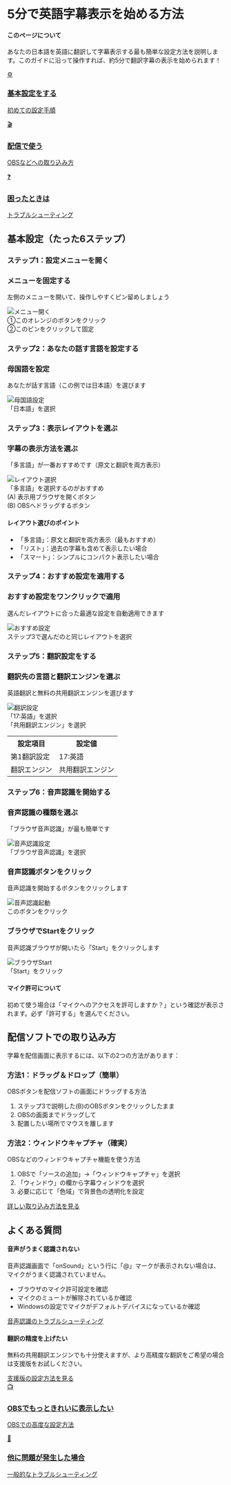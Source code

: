 # 5分で英語字幕表示を始める方法

<div class="tips-box">
  <h4>このページについて</h4>
  <p>あなたの日本語を英語に翻訳して字幕表示する最も簡単な設定方法を説明します。このガイドに沿って操作すれば、約5分で翻訳字幕の表示を始められます！</p>
</div>

<div class="purpose-grid">
  <a href="#_1" class="purpose-card">
    <div class="purpose-icon">⚙️</div>
    <h3>基本設定をする</h3>
    <p>初めての設定手順</p>
  </a>
  <a href="#_2" class="purpose-card">
    <div class="purpose-icon">🎬</div>
    <h3>配信で使う</h3>
    <p>OBSなどへの取り込み方</p>
  </a>
  <a href="#_3" class="purpose-card">
    <div class="purpose-icon">❓</div>
    <h3>困ったときは</h3>
    <p>トラブルシューティング</p>
  </a>
</div>

## 基本設定（たった6ステップ）

### ステップ1：設定メニューを開く

<div class="step-guide">
  <div class="step-item">
    <h3>メニューを固定する</h3>
    <p>左側のメニューを開いて、操作しやすくピン留めしましょう</p>
    <div class="annotated-image">
      <img src="../images/cs_en_p8.png" alt="メニュー開く">
      <div class="annotation" style="top: 30%; left: 20%;">
        ①このオレンジのボタンをクリック
      </div>
      <div class="annotation" style="top: 30%; left: 70%;">
        ②このピンをクリックして固定
      </div>
    </div>
  </div>
</div>

### ステップ2：あなたの話す言語を設定する

<div class="step-guide">
  <div class="step-item">
    <h3>母国語を設定</h3>
    <p>あなたが話す言語（この例では日本語）を選びます</p>
    <div class="annotated-image">
      <img src="../images/cs_en_p1.png" alt="母国語設定">
      <div class="annotation" style="top: 40%; left: 60%;">
        「日本語」を選択
      </div>
    </div>
  </div>
</div>

### ステップ3：表示レイアウトを選ぶ

<div class="step-guide">
  <div class="step-item">
    <h3>字幕の表示方法を選ぶ</h3>
    <p>「多言語」が一番おすすめです（原文と翻訳を両方表示）</p>
    <div class="annotated-image">
      <img src="../images/cs_en_p2.png" alt="レイアウト選択">
      <div class="annotation" style="top: 30%; left: 60%;">
        「多言語」を選択するのがおすすめ
      </div>
      <div class="annotation" style="top: 60%; left: 20%;">
        (A) 表示用ブラウザを開くボタン
      </div>
      <div class="annotation" style="top: 60%; left: 80%;">
        (B) OBSへドラッグするボタン
      </div>
    </div>
    <div class="tips-box">
      <h4>レイアウト選びのポイント</h4>
      <ul>
        <li>「多言語」：原文と翻訳を両方表示（最もおすすめ）</li>
        <li>「リスト」：過去の字幕も含めて表示したい場合</li>
        <li>「スマート」：シンプルにコンパクト表示したい場合</li>
      </ul>
    </div>
  </div>
</div>

### ステップ4：おすすめ設定を適用する

<div class="step-guide">
  <div class="step-item">
    <h3>おすすめ設定をワンクリックで適用</h3>
    <p>選んだレイアウトに合った最適な設定を自動適用できます</p>
    <div class="annotated-image">
      <img src="../images/cs_en_p7.png" alt="おすすめ設定">
      <div class="annotation" style="top: 40%; left: 60%;">
        ステップ3で選んだのと同じレイアウトを選択
      </div>
    </div>
  </div>
</div>

### ステップ5：翻訳設定をする

<div class="step-guide">
  <div class="step-item">
    <h3>翻訳先の言語と翻訳エンジンを選ぶ</h3>
    <p>英語翻訳と無料の共用翻訳エンジンを選びます</p>
    <div class="annotated-image">
      <img src="../images/cs_en_p3.png" alt="翻訳設定">
      <div class="annotation" style="top: 45%; left: 20%;">
        「17:英語」を選択
      </div>
      <div class="annotation" style="top: 45%; left: 60%;">
        「共用翻訳エンジン」を選択
      </div>
    </div>
    <table>
      <tr>
        <th>設定項目</th>
        <th>設定値</th>
      </tr>
      <tr>
        <td>第1翻訳設定</td>
        <td>17:英語</td>
      </tr>
      <tr>
        <td>翻訳エンジン</td>
        <td>共用翻訳エンジン</td>
      </tr>
    </table>
  </div>
</div>

### ステップ6：音声認識を開始する

<div class="step-guide">
  <div class="step-item">
    <h3>音声認識の種類を選ぶ</h3>
    <p>「ブラウザ音声認識」が最も簡単です</p>
    <div class="annotated-image">
      <img src="../images/cs_en_p4.png" alt="音声認識設定">
      <div class="annotation" style="top: 40%; left: 70%;">
        「ブラウザ音声認識」を選択
      </div>
    </div>
  </div>
  
  <div class="step-item">
    <h3>音声認識ボタンをクリック</h3>
    <p>音声認識を開始するボタンをクリックします</p>
    <div class="annotated-image">
      <img src="../images/cs_en_p5.png" alt="音声認識起動">
      <div class="annotation" style="top: 30%; left: 60%;">
        このボタンをクリック
      </div>
    </div>
  </div>
  
  <div class="step-item">
    <h3>ブラウザでStartをクリック</h3>
    <p>音声認識ブラウザが開いたら「Start」をクリックします</p>
    <div class="annotated-image">
      <img src="../images/cs_en_p6.png" alt="ブラウザStart">
      <div class="annotation" style="top: 40%; left: 60%;">
        「Start」をクリック
      </div>
    </div>
    <div class="tips-box">
      <h4>マイク許可について</h4>
      <p>初めて使う場合は「マイクへのアクセスを許可しますか？」という確認が表示されます。必ず「許可する」を選んでください。</p>
    </div>
  </div>
</div>

## 配信ソフトでの取り込み方

字幕を配信画面に表示するには、以下の2つの方法があります：

<div class="step-guide">
  <div class="step-item">
    <h3>方法1：ドラッグ＆ドロップ（簡単）</h3>
    <p>OBSボタンを配信ソフトの画面にドラッグする方法</p>
    <ol>
      <li>ステップ3で説明した(B)のOBSボタンをクリックしたまま</li>
      <li>OBSの画面までドラッグして</li>
      <li>配置したい場所でマウスを離します</li>
    </ol>
  </div>
  
  <div class="step-item">
    <h3>方法2：ウィンドウキャプチャ（確実）</h3>
    <p>OBSなどのウィンドウキャプチャ機能を使う方法</p>
    <ol>
      <li>OBSで「ソースの追加」→「ウィンドウキャプチャ」を選択</li>
      <li>「ウィンドウ」の欄から字幕ウィンドウを選択</li>
      <li>必要に応じて「色域」で背景色の透明化を設定</li>
    </ol>
    <a href="../cs/cs_import_obs/" class="md-button">詳しい取り込み方法を見る</a>
  </div>
</div>

## よくある質問

<div class="tips-box">
  <h4>音声がうまく認識されない</h4>
  <p>音声認識画面で「onSound」という行に「@」マークが表示されない場合は、マイクがうまく認識されていません。</p>
  <ul>
    <li>ブラウザのマイク許可設定を確認</li>
    <li>マイクのミュートが解除されているか確認</li>
    <li>Windowsの設定でマイクがデフォルトデバイスになっているか確認</li>
  </ul>
  <a href="../startup/startup_asr/" class="md-button">音声認識のトラブルシューティング</a>
</div>

<div class="tips-box">
  <h4>翻訳の精度を上げたい</h4>
  <p>無料の共用翻訳エンジンでも十分使えますが、より高精度な翻訳をご希望の場合は支援版をお試しください。</p>
  <a href="../cs/cs_en_sp/" class="md-button">支援版の設定方法を見る</a>
</div>

<div class="purpose-grid">
  <a href="../../cs/cs_obs/" class="purpose-card">
    <div class="purpose-icon">📺</div>
    <h3>OBSでもっときれいに表示したい</h3>
    <p>OBSでの高度な設定方法</p>
  </a>
  <a href="../../qa/troubleshooting/" class="purpose-card">
    <div class="purpose-icon">🔧</div>
    <h3>他に問題が発生した場合</h3>
    <p>一般的なトラブルシューティング</p>
  </a>
</div>
